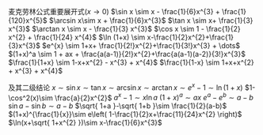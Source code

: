 麦克劳林公式重要展开式$(x \to 0)$
$\sin x \sim x - \frac{1}{6}x^{3} + \frac{1}{120}x^{5}$                $\arcsin x\sim x + \frac{1}{6}x^{3}$
$\tan x \sim x+ \frac{1}{3} x^{3}$                             $\arctan x \sim x - \frac{1}{3} x^{3}$
$\cos  x  \sim 1 - \frac{1}{2} x^{2} + \frac{1}{24} x^{4}$                 $\ln (1+x) \sim x-\frac{1}{2}x^{2}+\frac{1}{3}x^{3}$
$e^{x} \sim 1+x+ \frac{1}{2!}x^{2}+\frac{1}{3!}x^{3} + \dots$      
$(1+x)^a \sim 1 + ax + \frac{a(a-1)}{2!}x^{2}+\frac{a(a-1)(a-2)}{3!}x^{3}$
$\frac{1}{1+x} \sim 1-x+x^{2} - x^{3} + x^{4}$           $\frac{1}{1-x} \sim 1+x+x^{2} + x^{3} + x^{4}$

及其二级结论
$x \sim \sin x \sim \tan x  \sim \arcsin x  \sim \arctan x\sim e^{x}-1\sim \ln(1+x)$
$1-\cos^2(x)\sim \frac{a}{2}x^{2}$
$a^{x} -1\sim x\ln a$
$(1+x)^{a}\sim ax$
$e^{a}-e^{b}\sim a-b$
$\sin a-\sin b\sim a-b$
$\sqrt{ 1+a }-\sqrt{ 1+b }\sim \frac{1}{2}(a-b)$
$(1+x)^{\frac{1}{x}}\sim e\left( 1-\frac{1}{2}x+\frac{11}{24}x^{2} \right)$
$\ln(x+\sqrt{ 1+x^{2} })\sim x-\frac{1}{6}x^{3}$
